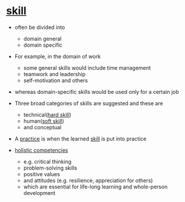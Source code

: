 # [skill](https://en.wikipedia.org/wiki/Skill)

-   often be divided into
    -   domain general
    -   domain specific
-   For example, in the domain of work
    -   some general skills would include time management
    -   teamwork and leadership
    -   self-motivation and others
-   whereas domain-specific skills would be used only for a certain job

-   Three broad categories of skills are suggested and these are

    -   technical([hard skill](hard-skill))
    -   human([soft skill](soft-skill))
    -   and conceptual

-   A [practice](practice) is when the learned [skill](skill) is put into practice

-   [holistic competencies](holistic-competencies)
    -   e.g. critical thinking
    -   problem-solving skills
    -   positive values
    -   and attitudes (e.g. resilience, appreciation for others)
    -   which are essential for life-long learning and whole-person development
